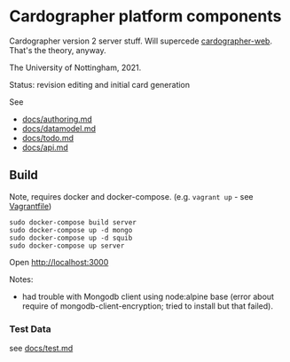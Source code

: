 # Cardographer platform components

Cardographer version 2 server stuff.
Will supercede [cardographer-web](https://github.com/ktg/cardographer-web).
That's the theory, anyway.

The University of Nottingham, 2021.

Status: revision editing and initial card generation

See
- [docs/authoring.md](docs/authoring.md)
- [docs/datamodel.md](docs/datamodel.md)
- [docs/todo.md](docs/todo.md)
- [docs/api.md](docs/api.md)

## Build

Note, requires docker and docker-compose.
(e.g. `vagrant up` - see [Vagrantfile](Vagrantfile))

```
sudo docker-compose build server
sudo docker-compose up -d mongo
sudo docker-compose up -d squib
sudo docker-compose up server
```
Open [http://localhost:3000](http://localhost:3000)

Notes:
- had trouble with Mongodb client using node:alpine base (error
  about require of mongodb-client-encryption; tried to install but
  that failed).

### Test Data

see [docs/test.md](docs/test.md)
